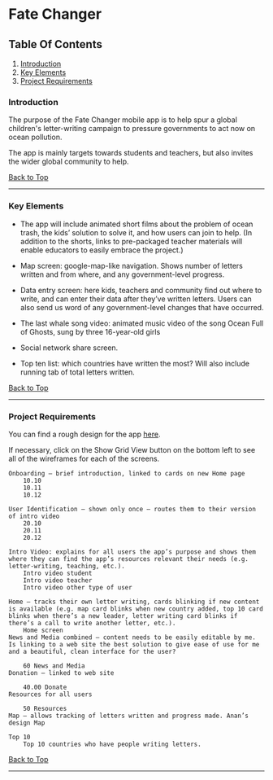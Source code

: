 # Fate Changer

## Table Of Contents
1. [Introduction](#introduction)
2. [Key Elements](#key-elements)
3. [Project Requirements](#project-requirements)

### Introduction

The purpose of the Fate Changer mobile app is to help spur a global children's letter-writing campaign to pressure governments to act now on ocean pollution.

The app is mainly targets towards students and teachers, but also invites the wider global community to help.

[Back to Top](#table-of-contents)

___

### Key Elements

* The app will include animated short films about the problem of ocean trash, the kids’ solution to solve it, and how users can join to help.  (In addition to the shorts, links to pre-packaged teacher materials will enable educators to easily embrace the project.)

* Map screen: google-map-like navigation.  Shows number of letters written and from where, and any government-level progress.

* Data entry screen: here kids, teachers and community find out where to write, and can enter their data after they’ve written letters. Users can also send us word of any government-level changes that have occurred.

* The last whale song video: animated music video of the song Ocean Full of Ghosts, sung by three 16-year-old girls

* Social network share screen.

* Top ten list: which countries have written the most? Will also include running tab of total letters written.

[Back to Top](#table-of-contents)


___

### Project Requirements

You can find a rough design for the app [here](https://marvelapp.com/53f9fh3).

If necessary, click on the Show Grid View button on the bottom left to see all of the wireframes for each of the screens.

```
Onboarding – brief introduction, linked to cards on new Home page
    10.10
    10.11
    10.12
    
User Identification – shown only once – routes them to their version of intro video
    20.10
    20.11
    20.12
    
Intro Video: explains for all users the app’s purpose and shows them where they can find the app’s resources relevant their needs (e.g. letter-writing, teaching, etc.).
    Intro video student
    Intro video teacher
    Intro video other type of user
    
Home – tracks their own letter writing, cards blinking if new content is available (e.g. map card blinks when new country added, top 10 card blinks when there’s a new leader, letter writing card blinks if there’s a call to write another letter, etc.).
    Home screen
News and Media combined – content needs to be easily editable by me. Is linking to a web site the best solution to give ease of use for me and a beautiful, clean interface for the user?

    60 News and Media
Donation – linked to web site

    40.00 Donate
Resources for all users

    50 Resources
Map – allows tracking of letters written and progress made. Anan’s design Map

Top 10
    Top 10 countries who have people writing letters.
```
[Back to Top](#table-of-contents)

___
